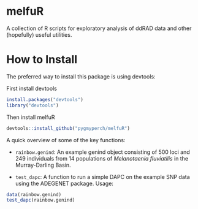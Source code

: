 # melfuR
A collection of R scripts for exploratory analysis of ddRAD data and other (hopefully) useful utilities.

# How to Install

The preferred way to install this package is using devtools:

First install devtools

```r
install.packages("devtools")
library("devtools")
```

Then install melfuR

```r
devtools::install_github("pygmyperch/melfuR")
```

A quick overview of some of the key functions:

* `rainbow.genind`: An example genind object consisting of 500 loci and 249 individuals from 14 populations of *Melanotaenia fluviatilis* in the Murray-Darling Basin. 

* `test_dapc`: A function to run a simple DAPC on the example SNP data using the ADEGENET package.
Usage:

```r
data(rainbow.genind)
test_dapc(rainbow.genind)
```

